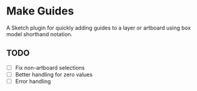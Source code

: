 # Make Guides

A Sketch plugin for quickly adding guides to a layer or artboard using box model shorthand notation. 

## TODO

- [ ] Fix non-artboard selections
- [ ] Better handling for zero values
- [ ] Error handling